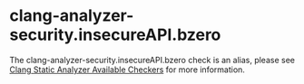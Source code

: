 clang-analyzer-security.insecureAPI.bzero
=========================================

The clang-analyzer-security.insecureAPI.bzero check is an alias, please
see [Clang Static Analyzer Available
Checkers](https://clang.llvm.org/docs/analyzer/checkers.html#security-insecureapi-bzero)
for more information.
